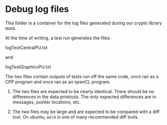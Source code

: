 # Debug log files
 
This folder is a container for the log files generated during our crypto library tests. 

At the time of writing, a test run generates the files:

logTestCentralPU.txt

and 

logTestGraphicsPU.txt

The two files contain outputs of tests run off the same code, once ran as a CPP program and once ran as an openCL program.
 
1. The two files are expected to be nearly identical. There should be no differences in the data printouts. The only expected differences are in messages, pointer locations, etc.

2. The two files may be large and are expected to be compared with a diff tool. On ubuntu, ``meld`` is one of many recommended diff tools.
